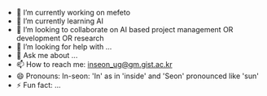 - 🔭 I’m currently working on mefeto
- 🌱 I’m currently learning AI
- 👯 I’m looking to collaborate on AI based project management OR development OR research
- 🤔 I’m looking for help with ...
- 💬 Ask me about ...
- 📫 How to reach me: inseon_ug@gm.gist.ac.kr
- 😄 Pronouns: In-seon: 'In' as in 'inside' and 'Seon' pronounced like 'sun'
- ⚡ Fun fact: ...

